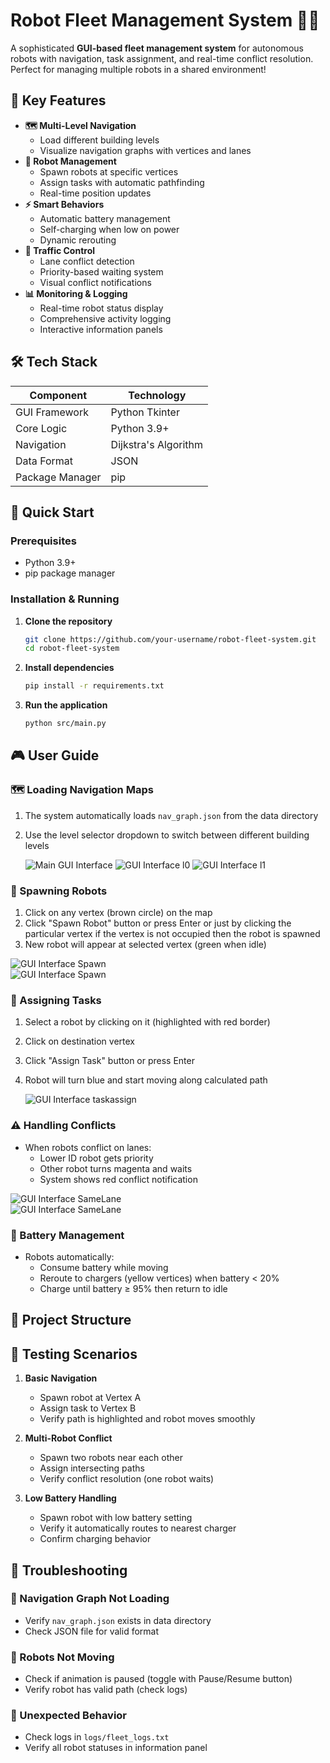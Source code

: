 # Robot Fleet Management System 🤖🚀

A sophisticated **GUI-based fleet management system** for autonomous robots with navigation, task assignment, and real-time conflict resolution. Perfect for managing multiple robots in a shared environment!


## 🌟 Key Features

- **🗺️ Multi-Level Navigation**
  - Load different building levels
  - Visualize navigation graphs with vertices and lanes
- **🤖 Robot Management**
  - Spawn robots at specific vertices
  - Assign tasks with automatic pathfinding
  - Real-time position updates
- **⚡ Smart Behaviors**
  - Automatic battery management
  - Self-charging when low on power
  - Dynamic rerouting
- **🚦 Traffic Control**
  - Lane conflict detection
  - Priority-based waiting system
  - Visual conflict notifications
- **📊 Monitoring & Logging**
  - Real-time robot status display
  - Comprehensive activity logging
  - Interactive information panels

## 🛠 Tech Stack

| Component               | Technology                         |
|-------------------------|------------------------------------|
| GUI Framework           | Python Tkinter                     |
| Core Logic              | Python 3.9+                        |
| Navigation              | Dijkstra's Algorithm               |
| Data Format             | JSON                               |
| Package Manager         | pip                                |

## 🚀 Quick Start

### Prerequisites
- Python 3.9+
- pip package manager

### Installation & Running

1. **Clone the repository**
    ```bash
    git clone https://github.com/your-username/robot-fleet-system.git
    cd robot-fleet-system
    ```

2. **Install dependencies**
    ```bash
    pip install -r requirements.txt
    ```

3. **Run the application**
    ```bash
    python src/main.py
    ```

## 🎮 User Guide

### 🗺️ Loading Navigation Maps
1. The system automatically loads `nav_graph.json` from the data directory
2. Use the level selector dropdown to switch between different building levels
   
   ![Main GUI Interface](images/level1.png)
   ![GUI Interface l0](images/l0.png)
   ![GUI Interface l1](images/l1.png)
   
### 🤖 Spawning Robots
1. Click on any vertex (brown circle) on the map
2. Click "Spawn Robot" button or press Enter or just by clicking the particular vertex if the vertex is not occupied then the robot is spawned 
3. New robot will appear at selected vertex (green when idle)

  ![GUI Interface Spawn ](images/spawn_robot1_level1.png)   
  ![GUI Interface Spawn ](images/spawn_robot2_level1.png)   
  
### 📌 Assigning Tasks
1. Select a robot by clicking on it (highlighted with red border)
2. Click on destination vertex
3. Click "Assign Task" button or press Enter
4. Robot will turn blue and start moving along calculated path

   ![GUI Interface taskassign ](images/task_assign.png)
   
### ⚠️ Handling Conflicts
- When robots conflict on lanes:
  - Lower ID robot gets priority
  - Other robot turns magenta and waits
  - System shows red conflict notification

 ![GUI Interface SameLane ](images/robots_using_same_lane.png)  
 ![GUI Interface SameLane ](images/robot_samelane_l1.png)  
 
### 🔋 Battery Management
- Robots automatically:
  - Consume battery while moving
  - Reroute to chargers (yellow vertices) when battery < 20%
  - Charge until battery ≥ 95% then return to idle

## 📂 Project Structure




## 🧪 Testing Scenarios

1. **Basic Navigation**  
   - Spawn robot at Vertex A
   - Assign task to Vertex B
   - Verify path is highlighted and robot moves smoothly

2. **Multi-Robot Conflict**  
   - Spawn two robots near each other
   - Assign intersecting paths
   - Verify conflict resolution (one robot waits)

3. **Low Battery Handling**  
   - Spawn robot with low battery setting
   - Verify it automatically routes to nearest charger
   - Confirm charging behavior

## 🐛 Troubleshooting

### 🚨 Navigation Graph Not Loading
- Verify `nav_graph.json` exists in data directory
- Check JSON file for valid format

### 🚨 Robots Not Moving
- Check if animation is paused (toggle with Pause/Resume button)
- Verify robot has valid path (check logs)

### 🚨 Unexpected Behavior
- Check logs in `logs/fleet_logs.txt`
- Verify all robot statuses in information panel
